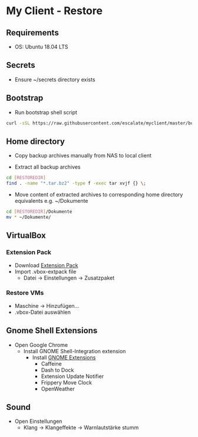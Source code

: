 # My Client - Restore

## Requirements

* OS: Ubuntu 18.04 LTS

## Secrets

* Ensure ~/secrets directory exists

## Bootstrap

* Run bootstrap shell script
```bash
curl -sSL https://raw.githubusercontent.com/escalate/myclient/master/bootstrap.sh | bash
```

## Home directory

* Copy backup archives manually from NAS to local client

* Extract all backup archives
```bash
cd [RESTOREDIR]
find . -name "*.tar.bz2" -type f -exec tar xvjf {} \;
```

* Move content of extracted archives to corresponding home directory equivalents e.g. ~/Dokumente
```bash
cd [RESTOREDIR]/Dokumente
mv * ~/Dokumente/
```

## VirtualBox

### Extension Pack

* Download [Extension Pack](https://www.virtualbox.org/wiki/Downloads)
* Import .vbox-extpack file
  * Datei -> Einstellungen -> Zusatzpaket

### Restore VMs

* Maschine -> Hinzufügen...
* .vbox-Datei auswählen

## Gnome Shell Extensions

* Open Google Chrome
  * Install GNOME Shell-Integration extension
    * Install [GNOME Extensions](https://extensions.gnome.org)
      * Caffeine
      * Dash to Dock
      * Extension Update Notifier
      * Frippery Move Clock
      * OpenWeather

## Sound

* Open Einstellungen
  * Klang -> Klangeffekte -> Warnlautstärke stumm
